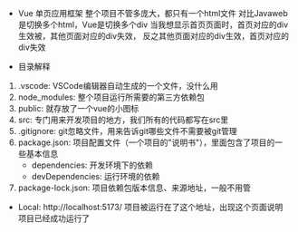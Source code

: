 - Vue 单页应用框架
    整个项目不管多庞大，都只有一个html文件
    对比Javaweb是切换多个html，Vue是切换多个div
        当我想显示首页页面时，首页对应的div生效被，其他页面对应的div失效，
        反之其他页面对应的div生效，首页对应的div失效


- 目录解释
1. .vscode:  VSCode编辑器自动生成的一个文件，没什么用
2. node_modules:  整个项目运行所需要的第三方依赖包
3. public:  就存放了一个vue的小图标
4. src:  专门用来开发项目的地方，我们所有的代码都写在src里
5. .gitignore:  git忽略文件，用来告诉git哪些文件不需要被git管理
6. package.json:  项目配置文件（一个项目的"说明书"），里面包含了项目的一些基本信息
    - dependencies: 开发环境下的依赖
    - devDependencies: 运行环境的依赖
7. package-lock.json:  项目依赖包版本信息、来源地址，一般不用管
    


- Local: http://localhost:5173/
    项目被运行在了这个地址，出现这个页面说明项目已经成功运行了